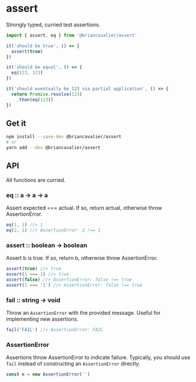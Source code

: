 # assert

Strongly typed, curried test assertions.

```js
import { assert, eq } from '@briancavalier/assert'

it('should be true', () => {
  assert(true)
})

it('should be equal', () => {
  eq(123, 123)
})

it('should eventually be 123 via partial application', () => {
  return Promise.resolve(123)
    .then(eq(123))
})
```

## Get it

```sh
npm install --save-dev @briancavalier/assert
# or
yarn add --dev @briancavalier/assert
```

## API

All functions are curried.

### eq :: a &rarr; a &rarr; a

Assert expected === actual.  If so, return actual, otherwise throw AssertionError.

```js
eq(1, 1) //> 1
eq(2, 1) //> AssertionError: 2 !== 1
```

### assert :: boolean &rarr; boolean

Assert b is true. If so, return b, otherwise throw AssertionError.

```js
assert(true) //> true
assert(1 === 1) //> true
assert(false) //> AssertionError: false !== true
assert(1 === '1') //> AssertionError: false !== true
```

### fail :: string &rarr; void

Throw an `AssertionError` with the provided message. Useful for implementing new assertions.

```js
fail('FAIL') //> AssertionError: FAIL
```

### AssertionError

Assertions throw AssertionError to indicate failure.  Typically, you should use `fail` instead of constructing an `AssertionError` directly. 

```js
const e = new AssertionError('')
```
